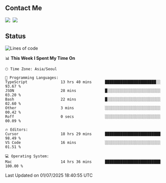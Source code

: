 ## Contact Me
<a href="https://instagram.com/_hongrok"><img src="https://img.shields.io/badge/Instagram-E4405F?style=for-the-badge&logo=Instagram&logoColor=white"/></a>&nbsp;
<img src="https://img.shields.io/badge/HongRok @hlog2e-5865F2?style=for-the-badge&logo=Discord&logoColor=white"/>&nbsp;

## Status

<!--START_SECTION:waka-->
![Lines of code](https://img.shields.io/badge/From%20Hello%20World%20I%27ve%20Written-700.8%20thousand%20lines%20of%20code-blue)

📊 **This Week I Spent My Time On** 

```text
🕑︎ Time Zone: Asia/Seoul

💬 Programming Languages: 
TypeScript               13 hrs 40 mins      ███████████████████████░░   93.67 % 
JSON                     28 mins             █░░░░░░░░░░░░░░░░░░░░░░░░   03.20 % 
Bash                     22 mins             █░░░░░░░░░░░░░░░░░░░░░░░░   02.60 % 
Other                    3 mins              ░░░░░░░░░░░░░░░░░░░░░░░░░   00.42 % 
Roff                     0 secs              ░░░░░░░░░░░░░░░░░░░░░░░░░   00.09 % 

🔥 Editors: 
Cursor                   18 hrs 29 mins      █████████████████████████   98.49 % 
VS Code                  16 mins             ░░░░░░░░░░░░░░░░░░░░░░░░░   01.51 % 

💻 Operating System: 
Mac                      14 hrs 36 mins      █████████████████████████   100.00 % 
```


 Last Updated on 01/07/2025 18:40:55 UTC
<!--END_SECTION:waka-->
